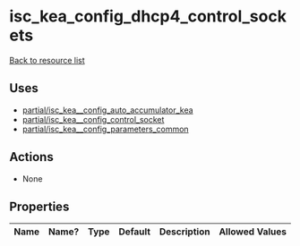 # isc_kea_config_dhcp4_control_sockets

[Back to resource list](../README.md#resources)

## Uses

- [partial/isc_kea__config_auto_accumulator_kea](partial/isc_kea__config_auto_accumulator_kea.md)
- [partial/isc_kea__config_control_socket](partial/isc_kea__config_control_socket.md)
- [partial/isc_kea__config_parameters_common](partial/isc_kea__config_parameters_common.md)

## Actions

- None

## Properties

| Name | Name? | Type | Default | Description | Allowed Values |
| ---- | ----- | ---- | ------- | ----------- | -------------- |
